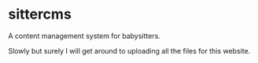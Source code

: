 # sittercms
A content management system for babysitters.

Slowly but surely I will get around to uploading all the files for this website.
